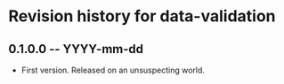# Revision history for data-validation

## 0.1.0.0 -- YYYY-mm-dd

* First version. Released on an unsuspecting world.
